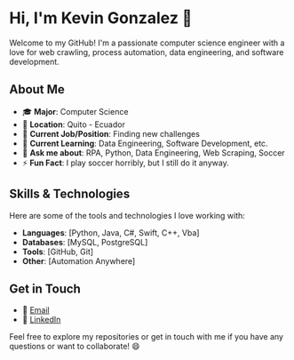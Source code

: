 # Hi, I'm Kevin Gonzalez 👋

Welcome to my GitHub! I'm a passionate computer science engineer with a love for web crawling, process automation, data engineering, and software development.

## About Me

- 🎓 **Major**: Computer Science  
- 📍 **Location**: Quito - Ecuador  
- 💼 **Current Job/Position**: Finding new challenges
- 🌱 **Current Learning**: Data Engineering, Software Development, etc.  
- 💬 **Ask me about**: RPA, Python, Data Engineering, Web Scraping, Soccer  
- ⚡ **Fun Fact**: I play soccer horribly, but I still do it anyway.

## Skills & Technologies

Here are some of the tools and technologies I love working with:

- **Languages**: [Python, Java, C#, Swift, C++, Vba]
- **Databases**: [MySQL, PostgreSQL]
- **Tools**: [GitHub, Git]
- **Other**: [Automation Anywhere]

[//]: # (## Projects)

[//]: # ()
[//]: # (Here are some of my favorite repositories and projects:)

[//]: # ()
[//]: # (- [Project 1]&#40;https://github.com/yourusername/project1&#41; - Brief description of your project.)


## Get in Touch

- 📧 [Email](mailto:kgonzalezc@yahoo.com)
- 💼 [LinkedIn](https://www.linkedin.com/in/kevingonzalezcastro/)

[//]: # (- 🌐 **Website/Portfolio**: [Your Personal Website or Portfolio URL])

Feel free to explore my repositories or get in touch with me if you have any questions or want to collaborate! 😄